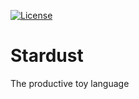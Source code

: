 [![License](https://img.shields.io/badge/License-Apache%202.0-blue.svg)](https://opensource.org/licenses/Apache-2.0)

# Stardust
The productive toy language
